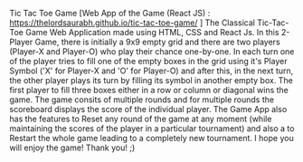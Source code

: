 Tic Tac Toe Game [Web App of the Game (React JS) : https://thelordsaurabh.github.io/tic-tac-toe-game/ ] The Classical Tic-Tac-Toe Game Web Application made using HTML, CSS and React Js. In this 2-Player Game, there is initially a 9x9 empty grid and there are two players (Player-X and Player-O) who play their chance one-by-one. In each turn one of the player tries to fill one of the empty boxes in the grid using it's Player Symbol ('X' for Player-X and 'O' for Player-O) and after this, in the next turn, the other player plays its turn by filling its symbol in another empty box. The first player to fill three boxes either in a row or column or diagonal wins the game. The game consits of multiple rounds and for multiple rounds the scoreboard displays the score of the individual player. The Game App also has the features to Reset any round of the game at any moment (while maintaining the scores of the player in a particular tournament) and also a to Restart the whole game leading to a completely new tournament. I hope you will enjoy the game! Thank you! ;)

